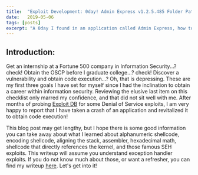 ```yaml
---
title:  "Exploit Development: 0day! Admin Express v1.2.5.485 Folder Path Local SEH Alphanumeric Encoded Buffer Overflow"
date:   2019-05-06
tags: [posts]
excerpt: "A 0day I found in an application called Admin Express, how to, by hand, alphanumerically encode shellcode, align the stack properly, and explaining the integral details of this exploit."
---
```

Introduction:
---
Get an internship at a Fortune 500 company in Information Security...? check! Obtain the OSCP before I graduate college...? check! Discover a vulnerability and obtain code execution...? Oh, that is depressing. These are my first three goals I have set for myself since I had the inclination to obtain a career within information security. Reviewing the elusive last item on this checklist only marred my confidence, and that did not sit well with me. After months of probing [Exploit DB](https://www.exploit-db.com) for some Denial of Service exploits, I am very happy to report that I have taken a crash of an application and revitalized it to obtain code execution! 

This blog post may get lengthy, but I hope there is some good information you can take away about what I learned about alphanumeric shellcode, encoding shellcode, aligning the stack, assembler, hexadecimal math, shellcode that directly references the kernel, and those famous SEH exploits. This writeup will assume you understand exception handler exploits. If you do not know much about those, or want a refresher, you can find my writeup [here](https://connormcgarr.github.io/Exception-Handlers-and-Egg-Hunters/). Let's get into it!
